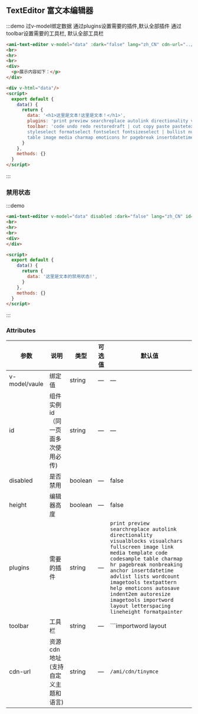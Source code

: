 ## TextEditor 富文本编辑器


:::demo 过v-model绑定数据 通过plugins设置需要的插件,默认全部插件 通过toolbar设置需要的工具栏, 默认全部工具栏

```html
<ami-text-editor v-model="data" :dark="false" lang="zh_CN" cdn-url="../tinymce"/>
<br>
<hr>
<br>
<div>
  <p>展示内容如下：</p>
</div>

<div v-html="data"/>
<script>
  export default {
    data() {
      return {
        data: '<h1>这里是文本!这里是文本！</h1>',
        plugins: 'print preview searchreplace autolink directionality visualblocks visualchars fullscreen image link media template code codesample table charmap hr pagebreak nonbreaking anchor insertdatetime advlist lists wordcount imagetools textpattern help emoticons autosave indent2em autoresize axupimgs',
        toolbar: 'code undo redo restoredraft | cut copy paste pastetext | forecolor backcolor bold italic underline strikethrough link anchor | alignleft aligncenter alignright alignjustify outdent indent | \
        styleselect formatselect fontselect fontsizeselect | bullist numlist | blockquote subscript superscript removeformat | \
        table image media charmap emoticons hr pagebreak insertdatetime print preview | fullscreen | indent2em lineheight axupimgs | help |'
      }
    },
    methods: {}
  }
</script>
```
:::
### 禁用状态

:::demo 

```html
<ami-text-editor v-model="data" disabled :dark="false" lang="zh_CN" id="disabled" cdn-url="../tinymce"/>
<br>
<hr>
<br>
<div>
</div>

<script>
  export default {
    data() {
      return {
        data: '这里是文本的禁用状态!',
      }
    },
    methods: {}
  }
</script>
```
:::
### Attributes
| 参数      | 说明          | 类型      | 可选值                           | 默认值  |
|---------- |-------------- |---------- |--------------------------------  |-------- |
| v-model/vaule | 绑定值	 | string | — | — |
| id | 组件实例id（同一页面多次使用必传) | string | — | — |
| disabled | 是否禁用	 | boolean | — | false |
| height | 编辑器高度	 | boolean | — | false |
| plugins | 需要的插件	 | string	 | — | ```print preview searchreplace autolink directionality visualblocks visualchars fullscreen image link media template code codesample table charmap hr pagebreak nonbreaking anchor insertdatetime advlist lists wordcount imagetools textpattern help emoticons autosave indent2em autoresize  imagetools importword layout letterspacing lineheight formatpainter ```|
| toolbar | 工具栏	 | string | — | ```importword layout | styleselect fontselect fontsizeselect | code undo redo restoredraft | cut copy paste pastetext formatpainter | forecolor backcolor letterspacing bold italic underline strikethrough link anchor | alignleft aligncenter alignright alignjustify outdent indent | bullist numlist | blockquote subscript superscript removeformat | table image media charmap emoticons hr pagebreak insertdatetime print preview | fullscreen | indent2em lineheight  imagetools | help ```|
| cdn-url	 | 资源cdn地址(支持自定义主题和语言) | string | — | `/ami/cdn/tinymce` |


